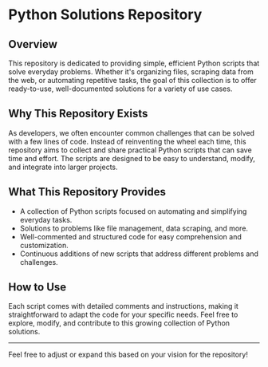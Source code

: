 # Python Solutions Repository

## Overview

This repository is dedicated to providing simple, efficient Python scripts that solve everyday problems. Whether it's organizing files, scraping data from the web, or automating repetitive tasks, the goal of this collection is to offer ready-to-use, well-documented solutions for a variety of use cases.

## Why This Repository Exists

As developers, we often encounter common challenges that can be solved with a few lines of code. Instead of reinventing the wheel each time, this repository aims to collect and share practical Python scripts that can save time and effort. The scripts are designed to be easy to understand, modify, and integrate into larger projects.

## What This Repository Provides

- A collection of Python scripts focused on automating and simplifying everyday tasks.
- Solutions to problems like file management, data scraping, and more.
- Well-commented and structured code for easy comprehension and customization.
- Continuous additions of new scripts that address different problems and challenges.

## How to Use

Each script comes with detailed comments and instructions, making it straightforward to adapt the code for your specific needs. Feel free to explore, modify, and contribute to this growing collection of Python solutions.

---

Feel free to adjust or expand this based on your vision for the repository!
